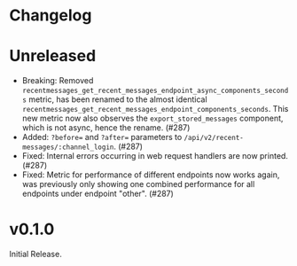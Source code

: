 # Changelog

# Unreleased

- Breaking: Removed `recentmessages_get_recent_messages_endpoint_async_components_seconds` metric, 
  has been renamed to the almost identical `recentmessages_get_recent_messages_endpoint_components_seconds`.
  This new metric now also observes the `export_stored_messages` component, which is not async, hence the rename.
  (#287)
- Added: `?before=` and `?after=` parameters to `/api/v2/recent-messages/:channel_login`. (#287)
- Fixed: Internal errors occurring in web request handlers are now printed. (#287)
- Fixed: Metric for performance of different endpoints now works again, was previously only showing one combined
  performance for all endpoints under endpoint "other". (#287)

# v0.1.0

Initial Release.
